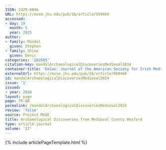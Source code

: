 ```yaml
---
ISSN: 2329-0846
URL: https://muse.jhu.edu/pub/16/article/959469
accessed:
- day: 19
  month: 5
  year: 2025
author:
- family: Mandal
  given: Stephen
- family: Shine
  given: Denis
categories: '202505'
citation-key: mandalArchaeologicalDiscoveriesMedieval2024
container-title: 'Eolas: Journal of the American Society for Irish Medieval Studies'
externalUrl: https://muse.jhu.edu/pub/16/article/959469
id: mandalArchaeologicalDiscoveriesMedieval2024
issue: '1'
issued:
- year: 2024
layout: page
page: 75-88
permalink: /mandalArchaeologicalDiscoveriesMedieval2024
review: 'false'
source: Project MUSE
title: Archaeological Discoveries from Medieval County Wexford
type: article-journal
volume: '17'
---
```

{% include articlePageTemplate.html %}